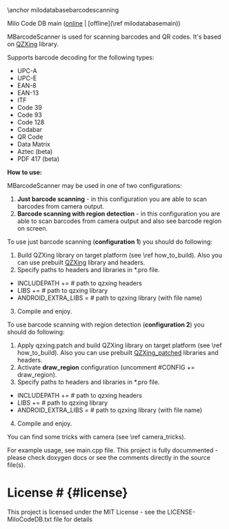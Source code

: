\anchor milodatabasebarcodescanning

Milo Code DB main ([online](https://qtdocs.milosolutions.com/milo-code-db/main/) | [offline](\ref milodatabasemain))

MBarcodeScanner is used for scanning barcodes and QR codes. It's based on [QZXing](https://github.com/ftylitak/qzxing) library.

Supports barcode decoding for the following types: 

 * UPC-A 	
 * UPC-E 	
 * EAN-8 	
 * EAN-13 	
 * ITF 	
 * Code 39 
 * Code 93 	
 * Code 128 	
 * Codabar 	
 * QR Code
 * Data Matrix
 * Aztec (beta)
 * PDF 417 (beta)

**How to use:**

MBarcodeScanner may be used in one of two configurations:

1. **Just barcode scanning** - in this configuration you are able to scan barcodes from camera output. 
2. **Barcode scanning with region detection** - in this configuration you are able to scan barcodes from camera output and also see barcode region on screen.

To use just barcode scanning (**configuration 1**) you should do following:
1. Build QZXing library on target platform (see \ref how_to_build). Also you can use prebuilt [QZXing](https://seafile.milosolutions.com/d/248e22bd10/) library and headers.
2. Specify paths to headers and libraries in *.pro file.
  * INCLUDEPATH += # path to qzxing headers
  * LIBS += # path to qzxing library
  * ANDROID_EXTRA_LIBS = # path to qzxing library (with file name)
3. Compile and enjoy.

To use barcode scanning with region detection (**configuration 2**) you should do following:
1. Apply qzxing.patch and build QZXing library on target platform (see \ref how_to_build). Also you can use prebuilt [QZXing_patched](https://seafile.milosolutions.com/d/e53be4943e/) libraries and headers.
2. Activate **draw_region** configuration (uncomment #CONFIG += draw_region).
3. Specify paths to headers and libraries in *.pro file.
  * INCLUDEPATH += # path to qzxing headers
  * LIBS += # path to qzxing library
  * ANDROID_EXTRA_LIBS = # path to qzxing library (with file name)
4. Compile and enjoy.

You can find some tricks with camera (see \ref camera_tricks).

For example usage, see main.cpp file. This project is fully docummented - please check doxygen docs or see the comments directly in the source file(s).

# License # {#license}

This project is licensed under the MIT License - see the LICENSE-MiloCodeDB.txt file for details
